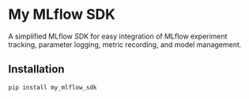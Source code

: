 # My MLflow SDK

A simplified MLflow SDK for easy integration of MLflow experiment tracking, parameter logging, metric recording, and model management.

## Installation

```bash
pip install my_mlflow_sdk
